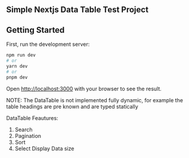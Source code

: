 ## Simple Nextjs Data Table Test Project

## Getting Started

First, run the development server:

```bash
npm run dev
# or
yarn dev
# or
pnpm dev
```

Open [http://localhost:3000](http://localhost:3000) with your browser to see the result.

NOTE: The DataTable is not implemented fully dynamic, for example the table headings are pre known and are typed statically

DataTable Feautures:
1) Search
2) Pagination
3) Sort
4) Select Display Data size

